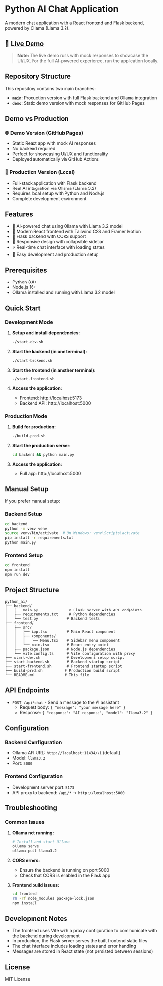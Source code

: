 # Python AI Chat Application

A modern chat application with a React frontend and Flask backend, powered by Ollama (Llama 3.2).

## 🚀 [Live Demo](https://nichk2.github.io/geography_ai/)

> **Note:** The live demo runs with mock responses to showcase the UI/UX. For the full AI-powered experience, run the application locally.

## Repository Structure

This repository contains two main branches:
- **`main`**: Production version with full Flask backend and Ollama integration
- **`demo`**: Static demo version with mock responses for GitHub Pages

## Demo vs Production

### 🌐 Demo Version (GitHub Pages)
- Static React app with mock AI responses
- No backend required
- Perfect for showcasing UI/UX and functionality
- Deployed automatically via GitHub Actions

### 🚀 Production Version (Local)
- Full-stack application with Flask backend
- Real AI integration via Ollama (Llama 3.2)
- Requires local setup with Python and Node.js
- Complete development environment

## Features

- 🤖 AI-powered chat using Ollama with Llama 3.2 model
- 🎨 Modern React frontend with Tailwind CSS and Framer Motion
- 🔧 Flask backend with CORS support
- 📱 Responsive design with collapsible sidebar
- ⚡ Real-time chat interface with loading states
- 🚀 Easy development and production setup

## Prerequisites

- Python 3.8+
- Node.js 16+
- Ollama installed and running with Llama 3.2 model

## Quick Start

### Development Mode

1. **Setup and install dependencies:**
   ```bash
   ./start-dev.sh
   ```

2. **Start the backend (in one terminal):**
   ```bash
   ./start-backend.sh
   ```

3. **Start the frontend (in another terminal):**
   ```bash
   ./start-frontend.sh
   ```

4. **Access the application:**
   - Frontend: http://localhost:5173
   - Backend API: http://localhost:5000

### Production Mode

1. **Build for production:**
   ```bash
   ./build-prod.sh
   ```

2. **Start the production server:**
   ```bash
   cd backend && python main.py
   ```

3. **Access the application:**
   - Full app: http://localhost:5000

## Manual Setup

If you prefer manual setup:

### Backend Setup
```bash
cd backend
python -m venv venv
source venv/bin/activate  # On Windows: venv\Scripts\activate
pip install -r requirements.txt
python main.py
```

### Frontend Setup
```bash
cd frontend
npm install
npm run dev
```

## Project Structure

```
python_ai/
├── backend/
│   ├── main.py              # Flask server with API endpoints
│   ├── requirements.txt     # Python dependencies
│   └── test.py             # Backend tests
├── frontend/
│   ├── src/
│   │   ├── App.tsx         # Main React component
│   │   ├── components/
│   │   │   └── Menu.tsx    # Sidebar menu component
│   │   └── main.tsx        # React entry point
│   ├── package.json        # Node.js dependencies
│   └── vite.config.ts      # Vite configuration with proxy
├── start-dev.sh            # Development setup script
├── start-backend.sh        # Backend startup script
├── start-frontend.sh       # Frontend startup script
├── build-prod.sh          # Production build script
└── README.md              # This file
```

## API Endpoints

- `POST /api/chat` - Send a message to the AI assistant
  - Request body: `{ "message": "your message here" }`
  - Response: `{ "response": "AI response", "model": "llama3.2" }`

## Configuration

### Backend Configuration
- Ollama API URL: `http://localhost:11434/v1` (default)
- Model: `llama3.2`
- Port: `5000`

### Frontend Configuration
- Development server port: `5173`
- API proxy to backend: `/api/*` → `http://localhost:5000`

## Troubleshooting

### Common Issues

1. **Ollama not running:**
   ```bash
   # Install and start Ollama
   ollama serve
   ollama pull llama3.2
   ```

2. **CORS errors:**
   - Ensure the backend is running on port 5000
   - Check that CORS is enabled in the Flask app

3. **Frontend build issues:**
   ```bash
   cd frontend
   rm -rf node_modules package-lock.json
   npm install
   ```

## Development Notes

- The frontend uses Vite with a proxy configuration to communicate with the backend during development
- In production, the Flask server serves the built frontend static files
- The chat interface includes loading states and error handling
- Messages are stored in React state (not persisted between sessions)

## License

MIT License
